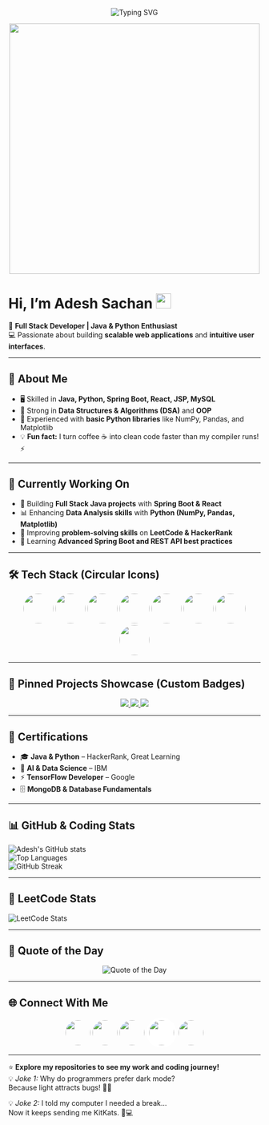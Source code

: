 <p align="center">
  <img src="https://readme-typing-svg.herokuapp.com?font=Fira+Code&size=28&duration=3000&pause=1000&color=00F7FF&center=true&vCenter=true&width=650&lines=👋+Welcome+to+Adesh+Sachan's+GitHub!;Full+Stack+Developer+%7C+Java+%26+Python+Enthusiast;Building+Scalable+Web+Applications+💻" alt="Typing SVG" />
</p>

<p align="center">
  <img src="https://media.giphy.com/media/qgQUggAC3Pfv687qPC/giphy.gif" width="500"/>
</p>

# Hi, I’m Adesh Sachan <img src="https://raw.githubusercontent.com/MartinHeinz/MartinHeinz/master/wave.gif" width="30px">

🎯 **Full Stack Developer | Java & Python Enthusiast**  
💻 Passionate about building **scalable web applications** and **intuitive user interfaces**.

---

## 🚀 About Me
- 🖥 Skilled in **Java, Python, Spring Boot, React, JSP, MySQL**  
- 🧩 Strong in **Data Structures & Algorithms (DSA)** and **OOP**  
- 🌱 Experienced with **basic Python libraries** like NumPy, Pandas, and Matplotlib  
- 💡 **Fun fact:** I turn coffee ☕ into clean code faster than my compiler runs! ⚡

---

## 🔄 Currently Working On
- 🚀 Building **Full Stack Java projects** with **Spring Boot & React**  
- 📊 Enhancing **Data Analysis skills** with **Python (NumPy, Pandas, Matplotlib)**  
- 🧩 Improving **problem-solving skills** on **LeetCode & HackerRank**  
- 🎯 Learning **Advanced Spring Boot and REST API best practices**

---

## 🛠 Tech Stack (Circular Icons)

<p align="center">
  <img src="https://cdn.jsdelivr.net/gh/devicons/devicon/icons/java/java-original.svg" width="60" style="border-radius:50%;"/>
  <img src="https://cdn.jsdelivr.net/gh/devicons/devicon/icons/python/python-original.svg" width="60" style="border-radius:50%;"/>
  <img src="https://cdn.jsdelivr.net/gh/devicons/devicon/icons/spring/spring-original.svg" width="60" style="border-radius:50%;"/>
  <img src="https://cdn.jsdelivr.net/gh/devicons/devicon/icons/react/react-original.svg" width="60" style="border-radius:50%;"/>
  <img src="https://cdn.jsdelivr.net/gh/devicons/devicon/icons/mysql/mysql-original.svg" width="60" style="border-radius:50%;"/>
  <img src="https://cdn.jsdelivr.net/gh/devicons/devicon/icons/mongodb/mongodb-original.svg" width="60" style="border-radius:50%;"/>
  <img src="https://cdn.jsdelivr.net/gh/devicons/devicon/icons/numpy/numpy-original.svg" width="60" style="border-radius:50%;"/>
  <img src="https://cdn.jsdelivr.net/gh/devicons/devicon/icons/pandas/pandas-original.svg" width="60" style="border-radius:50%;"/>
</p>

---

## 📌 Pinned Projects Showcase (Custom Badges)

<p align="center">
  <a href="https://github.com/Adesh-1/java-projects/tree/main/Login-Register-Project">
    <img src="https://img.shields.io/badge/Login%20&%20Register%20System-View%20Project-1E90FF?style=for-the-badge&logo=java&logoColor=white" />
  </a>
  <a href="https://github.com/Adesh-1/java-projects/tree/main/sevelet-project">
    <img src="https://img.shields.io/badge/Dynamic%20Web%20App-View%20Project-32CD32?style=for-the-badge&logo=google-chrome&logoColor=white" />
  </a>
  <a href="https://github.com/Adesh-1/java-projects/blob/main/CurrencyConverter.java">
    <img src="https://img.shields.io/badge/Currency%20Converter-View%20Project-FF8C00?style=for-the-badge&logo=java&logoColor=white" />
  </a>
</p>

---

## 🏅 Certifications
- 🎓 **Java & Python** – HackerRank, Great Learning  
- 🧠 **AI & Data Science** – IBM  
- ⚡ **TensorFlow Developer** – Google  
- 🗄 **MongoDB & Database Fundamentals**

---

## 📊 GitHub & Coding Stats

![Adesh's GitHub stats](https://github-readme-stats.vercel.app/api?username=Adesh-1&show_icons=true&theme=tokyonight)  
![Top Languages](https://github-readme-stats.vercel.app/api/top-langs/?username=Adesh-1&layout=compact&theme=tokyonight)  
![GitHub Streak](https://streak-stats.demolab.com?user=Adesh-1&theme=tokyonight&hide_border=true)

---

## 🧩 LeetCode Stats

![LeetCode Stats](https://leetcard.jacoblin.cool/Adesh-1?theme=dark&font=source_code_pro&ext=contest&cache_seconds=3600)

---

## 💬 Quote of the Day

<p align="center">
  <img src="https://quotes-github-readme.vercel.app/api?type=horizontal&theme=dark" alt="Quote of the Day"/>
</p>

---

## 🌐 Connect With Me

<p align="center">
  <a href="https://www.linkedin.com/in/adesh-sachan/"><img src="https://img.icons8.com/color/96/linkedin.png" width="50" style="border-radius:50%;"/></a>
  <a href="https://github.com/Adesh-1"><img src="https://img.icons8.com/ios-glyphs/96/github.png" width="50" style="border-radius:50%;"/></a>
  <a href="https://www.hackerrank.com/profile/Adesh_1"><img src="https://img.icons8.com/external-tal-revivo-color-tal-revivo/96/external-hackerrank-is-a-technology-company-that-focuses-on-competitive-programming-logo-color-tal-revivo.png" width="50" style="border-radius:50%;"/></a>
  <a href="https://leetcode.com/u/Adesh-1/"><img src="https://cdn.jsdelivr.net/gh/simple-icons/simple-icons/icons/leetcode.svg" width="50" style="border-radius:50%; background-color:white; padding:5px;"/></a>
  <a href="https://x.com/Adesh1123"><img src="https://img.icons8.com/color/96/twitterx--v1.png" width="50" style="border-radius:50%;"/></a>
</p>

---

⭐ **Explore my repositories to see my work and coding journey!**  
💡 *Joke 1:* Why do programmers prefer dark mode?  
Because light attracts bugs! 🐛😂  

💡 *Joke 2:* I told my computer I needed a break…  
Now it keeps sending me KitKats. 🍫💻
